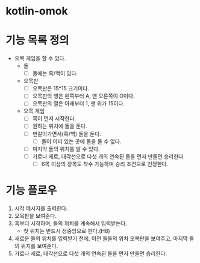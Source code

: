 # kotlin-omok

# 기능 목록 정의

- 오목 게임을 할 수 있다.
    - 돌
        - [ ] 돌에는 흑/백이 있다.
    - 오목판
        - [ ] 오목판은 15*15 크기이다.
        - [ ] 오목판의 행은 왼쪽부터 A, 맨 오른쪽이 O이다.
        - [ ] 오목판의 열은 아래부터 1, 맨 위가 15이다.
    - 오목 게임
        - [ ] 흑이 먼저 시작한다.
        - [ ] 원하는 위치에 돌을 둔다.
        - [ ] 번갈아가면서(흑/백) 돌을 둔다.
            - [ ] 돌이 이미 있는 곳에 돌을 둘 수 없다.
        - [ ] 마지막 돌의 위치를 알 수 있다.
        - [ ] 가로나 세로, 대각선으로 다섯 개의 연속된 돌을 먼저 만들면 승리한다.
            - [ ] 6목 이상의 장목도 착수 가능하며 승리 조건으로 인정한다.

# 기능 플로우

1. 시작 메시지를 출력한다.
2. 오목판을 보여준다.
3. 흑부터 시작하며, 돌의 위치를 계속해서 입력받는다.
    - 첫 위치는 반드시 정중앙으로 한다.(H8)
4. 새로운 돌의 위치를 입력받기 전에, 이전 돌들의 위치 오목판을 보여주고, 마지막 돌의 위치를 보여준다.
5. 가로나 세로, 대각선으로 다섯 개의 연속된 돌을 먼저 만들면 승리한다.